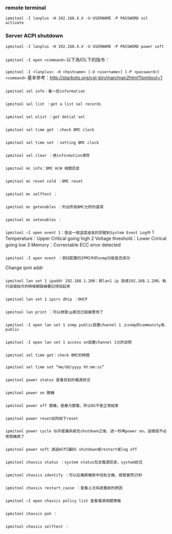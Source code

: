 ### remote terminal
`ipmitool -I lanplus -H 192.168.X.X -U USERNAME -P PASSWORD sol activate`

### Server ACPI shutdown

`ipmitool -I lanplus -H 192.168.X.X -U USERNAME -P PASSWORD power soft`


###

`ipmitool -I open <command>`
以下為IOL下的指令：
###

`ipmitool -I <lanplus> -H <hostname> [-U <username>] [-P <password>] <command>`
基本參考：http://starbots.org/cgi-bin/man/man2html?ipmitool+1
 
###

`ipmitool sel info：看一些information`
###

`ipmitool sel list ：get a list sel records`
###

`ipmitool sel elist ：get detial sel`
###

`ipmitool sel time get ：check BMC clock`
###

`ipmitool sel time set ：setting BMC clock`
###

`ipmitool sel clear ：將information清除`
 
###

`ipmitool mc info：BMC H/W 相關訊息`
###

`ipmitool mc reset cold ：BMC reset`
###

`ipmitool mc selftest ：`
###

`ipmitool mc getenables ：列出所有BMC允許的選項`
###

`ipmitool mc setenables ：`
 
###

`ipmitool –I open event 1：發送一個溫度過高的訊號到System Event Log中`
1 Temperature：Upper Critical going high
2 Voltage threshold：Lower Crirical going low
3 Memory：Correctable ECC error detected
###

`ipmitool -I open event ：測試配置的IPMI中的snmp功能是否成功`
 
Change ipmi addr
###

`ipmitool lan set 1 ipaddr 192.168.1.200：將lan1 ip 設成192.168.1.200，執行這個指令的時候網路線要記得拔起來`
###

`ipmitool lan set 1 ipsrc dhcp ：DHCP`
###

`ipmitool lan print ：可以檢查ip是否已經被更改了`
###

`ipmitool -I open lan set 1 snmp public設置channel 1 上snmp的community為public`
###

`ipmitool -I open lan set 1 access on設置channel 1允許訪問`
 
###

`ipmitool sel time get：check BMC的時間`
###

`ipmitool sel time set “mm/dd/yyyy hh:mm:ss”`
 
###

`ipmitool power status 查看目前的電源狀況`
###

`ipmitool power on 開機`
###

`ipmitool power off 關機，是暴力關電，所以OS不是正常結束`
###

`ipmitool power reset如同按下reset`
###

`ipmitool power cycle 似乎是讓系統先shutdown之後，過一秒再power on，這樣就不必常跑機房了`
###

`ipmitool power soft 透過ACPI讓OS shutdown或restart或log off`
 
###

`ipmitool chassis status ：system status包含電源訊息，system狀況`
###

`ipmitool chassis identify ：可以在機房機架中找到主機，燈號會閃15秒`
###

`ipmitool chassis restart_cause ：查看上次系統重啟的原因`
###

`ipmitool –I open chassis policy list 查看電源相關策略`
###

`ipmitool chassis poh ：`
###

`ipmitool chassis selftest ：`